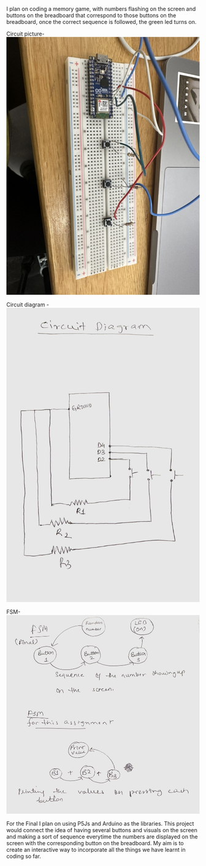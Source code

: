 I plan on coding a memory game, with numbers flashing on the screen and buttons on the breadboard that correspond to those buttons on the breadboard, once the correct sequence is followed, the green led turns on. 

Circuit picture- 
![Alt text](Circuit.jpeg)

Circuit diagram - 
![Alt text](<Circuit-3 buttons.jpeg>)

FSM- 
![Alt text](FSM.jpeg)

For the Final I plan on using P5Js and Arduino as the libraries. This project would connect the idea of having several buttons and visuals on the screen and making a sort of sequence everytime the numbers are displayed on the screen with the corresponding button on the breadboard. My aim is to create an interactive way to incorporate all the things we have learnt in coding so far.  
